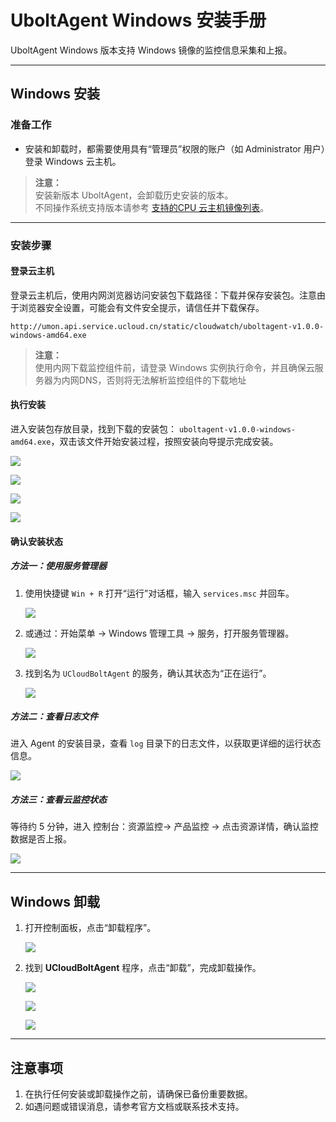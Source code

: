 
# UboltAgent Windows 安装手册

UboltAgent Windows 版本支持 Windows 镜像的监控信息采集和上报。

---

## Windows 安装

### 准备工作

- 安装和卸载时，都需要使用具有“管理员”权限的账户（如 Administrator 用户）登录 Windows 云主机。
> **注意：**  
> 安装新版本 UboltAgent，会卸载历史安装的版本。   
> 不同操作系统支持版本请参考 [支持的CPU 云主机镜像列表](cloudwatch/uboltagent/CPUHostImageList.md)。
---

### 安装步骤

#### 登录云主机

登录云主机后，使用内网浏览器访问安装包下载路径：下载并保存安装包。注意由于浏览器安全设置，可能会有文件安全提示，请信任并下载保存。

```
http://umon.api.service.ucloud.cn/static/cloudwatch/uboltagent-v1.0.0-windows-amd64.exe
```
> **注意：**  
> 使用内网下载监控组件前，请登录 Windows 实例执行命令，并且确保云服务器为内网DNS，否则将无法解析监控组件的下载地址
#### 执行安装

进入安装包存放目录，找到下载的安装包：  `uboltagent-v1.0.0-windows-amd64.exe`，双击该文件开始安装过程，按照安装向导提示完成安装。

![](../images/Windows安装向导-1.PNG)

![](../images/Windows安装向导-2.PNG)

![](../images/Windows安装向导-3.PNG)

![](../images/Windows安装向导-4.PNG)

#### 确认安装状态

##### 方法一：使用服务管理器

1. 使用快捷键 `Win + R` 打开“运行”对话框，输入 `services.msc` 并回车。

   ![](../images/打开服务管理器1.png)

2. 或通过：开始菜单 -> Windows 管理工具 -> 服务，打开服务管理器。

   ![](../images/打开服务管理器2.png)

3. 找到名为 `UCloudBoltAgent`  的服务，确认其状态为“正在运行”。

   ![](../images/服务管理器找到服务.png)

##### 方法二：查看日志文件

进入 Agent 的安装目录，查看 `log` 目录下的日志文件，以获取更详细的运行状态信息。

![](../images/Windows查看log日志文件.png)

##### 方法三：查看云监控状态

等待约 5 分钟，进入 控制台：资源监控-> 产品监控 -> 点击资源详情，确认监控数据是否上报。

![](../images/控制台确认Windows数据上报.png)

---

## Windows 卸载

1. 打开控制面板，点击“卸载程序”。

   ![](../images/Windows卸载步骤1.png)

2. 找到 **UCloudBoltAgent** 程序，点击“卸载”，完成卸载操作。

   ![](../images/Windows卸载步骤2.png)

   ![](../images/Windows卸载步骤3.png)

   ![](../images/Windows卸载步骤4.png)

---

## 注意事项
1. 在执行任何安装或卸载操作之前，请确保已备份重要数据。
2. 如遇问题或错误消息，请参考官方文档或联系技术支持。

